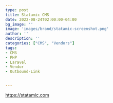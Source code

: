 ```yaml
---
type: post
title: Statamic CMS
date: 2022-08-24T02:00:00-04:00
bg_image: ''
image: 'images/brand/statamic-screenshot.png'
author: ''
description: ''
categories: ["CMS", "Vendors"]
tags:
- CMS
- PHP
- Laravel
- Vendor
- Outbound-Link


---
```


https://statamic.com